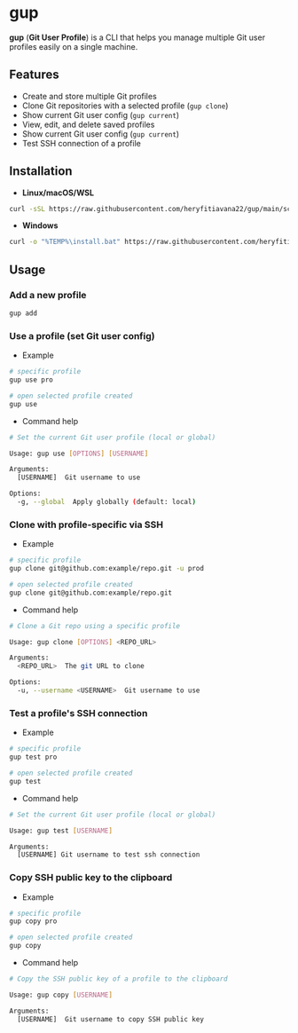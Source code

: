 # gup

**gup** (**Git User Profile**) is a CLI that helps you manage multiple Git user profiles easily on a single machine.

## Features

- Create and store multiple Git profiles
- Clone Git repositories with a selected profile (`gup clone`)
- Show current Git user config (`gup current`)
- View, edit, and delete saved profiles
- Show current Git user config (`gup current`)
- Test SSH connection of a profile

## Installation

- **Linux/macOS/WSL**

```bash
curl -sSL https://raw.githubusercontent.com/heryfitiavana22/gup/main/scripts/install.sh | bash
```

- **Windows**

```bash
curl -o "%TEMP%\install.bat" https://raw.githubusercontent.com/heryfitiavana22/gup/main/scripts/install.bat && "%TEMP%\install.bat"
```

## Usage

### Add a new profile

```bash
gup add
```

### Use a profile (set Git user config)

- Example

```bash
# specific profile
gup use pro

# open selected profile created
gup use
```

- Command help

```bash
# Set the current Git user profile (local or global)

Usage: gup use [OPTIONS] [USERNAME]

Arguments:
  [USERNAME]  Git username to use

Options:
  -g, --global  Apply globally (default: local)
```

### Clone with profile-specific via SSH

- Example

```bash
# specific profile
gup clone git@github.com:example/repo.git -u prod

# open selected profile created
gup clone git@github.com:example/repo.git
```

- Command help

```bash
# Clone a Git repo using a specific profile

Usage: gup clone [OPTIONS] <REPO_URL>

Arguments:
  <REPO_URL>  The git URL to clone

Options:
  -u, --username <USERNAME>  Git username to use
```

### Test a profile's SSH connection

- Example

```bash
# specific profile
gup test pro

# open selected profile created
gup test
```

- Command help

```bash
# Set the current Git user profile (local or global)

Usage: gup test [USERNAME]

Arguments:
  [USERNAME] Git username to test ssh connection
```

### Copy SSH public key to the clipboard

- Example

```bash
# specific profile
gup copy pro

# open selected profile created
gup copy
```

- Command help

```bash
# Copy the SSH public key of a profile to the clipboard

Usage: gup copy [USERNAME]

Arguments:
  [USERNAME]  Git username to copy SSH public key
```
